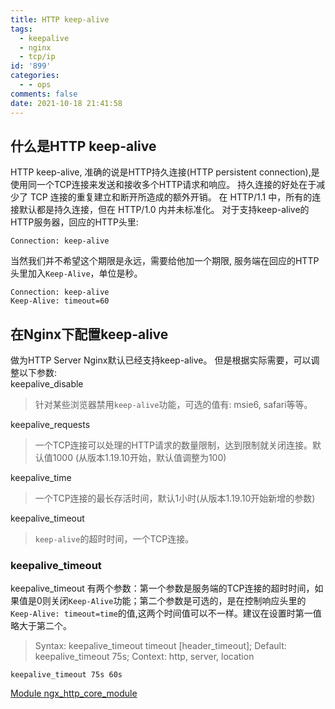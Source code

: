 ```yaml
---
title: HTTP keep-alive
tags:
  - keepalive
  - nginx
  - tcp/ip
id: '899'
categories:
  - - ops
comments: false
date: 2021-10-18 21:41:58
---
```


## 什么是HTTP keep-alive

HTTP keep-alive, 准确的说是HTTP持久连接(HTTP persistent connection),是使用同一个TCP连接来发送和接收多个HTTP请求和响应。 持久连接的好处在于减少了 TCP 连接的重复建立和断开所造成的额外开销。 在 HTTP/1.1 中，所有的连接默认都是持久连接，但在 HTTP/1.0 内并未标准化。 对于支持keep-alive的HTTP服务器，回应的HTTP头里:

```HTTP
Connection: keep-alive
```

当然我们并不希望这个期限是永远，需要给他加一个期限, 服务端在回应的HTTP头里加入`Keep-Alive`，单位是秒。

```HTTP
Connection: keep-alive
Keep-Alive: timeout=60
```

## 在Nginx下配置keep-alive

做为HTTP Server Nginx默认已经支持keep-alive。 但是根据实际需要，可以调整以下参数:  
keepalive\_disable

> 针对某些浏览器禁用`keep-alive`功能，可选的值有: msie6, safari等等。

keepalive\_requests

> 一个TCP连接可以处理的HTTP请求的数量限制，达到限制就关闭连接。默认值1000 (从版本1.19.10开始，默认值调整为100)

keepalive\_time

> 一个TCP连接的最长存活时间，默认1小时(从版本1.19.10开始新增的参数)

keepalive\_timeout

> `keep-alive`的超时时间，一个TCP连接。

### keepalive\_timeout

keepalive\_timeout 有两个参数：第一个参数是服务端的TCP连接的超时时间，如果值是0则关闭`Keep-Alive`功能；第二个参数是可选的，是在控制响应头里的`Keep-Alive: timeout=time`的值,这两个时间值可以不一样。建议在设置时第一值略大于第二个。

> Syntax: keepalive\_timeout timeout \[header\_timeout\]; Default:  
> keepalive\_timeout 75s; Context: http, server, location

```Nginx
keepalive_timeout 75s 60s
```

[Module ngx\_http\_core\_module](http://nginx.org/en/docs/http/ngx_http_core_module.html#keepalive_disable)